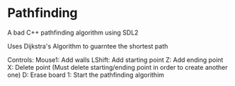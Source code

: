 # Pathfinding
A bad C++ pathfinding algorithm using SDL2

Uses Dijkstra's Algorithm to guarntee the shortest path

Controls:
Mouse1: Add walls
LShift: Add starting point
Z: Add ending point
X: Delete point (Must delete starting/ending point in order to create another one)
D: Erase board
1: Start the pathfinding algorithim
